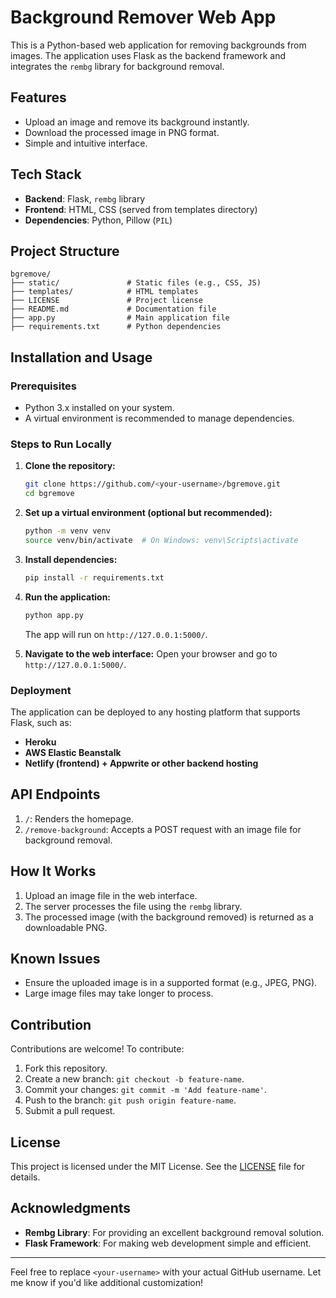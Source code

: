 
# Background Remover Web App

This is a Python-based web application for removing backgrounds from images. The application uses Flask as the backend framework and integrates the `rembg` library for background removal.

## Features

- Upload an image and remove its background instantly.
- Download the processed image in PNG format.
- Simple and intuitive interface.

## Tech Stack

- **Backend**: Flask, `rembg` library
- **Frontend**: HTML, CSS (served from templates directory)
- **Dependencies**: Python, Pillow (`PIL`)

## Project Structure

```
bgremove/
├── static/               # Static files (e.g., CSS, JS)
├── templates/            # HTML templates
├── LICENSE               # Project license
├── README.md             # Documentation file
├── app.py                # Main application file
├── requirements.txt      # Python dependencies
```

## Installation and Usage

### Prerequisites

- Python 3.x installed on your system.
- A virtual environment is recommended to manage dependencies.

### Steps to Run Locally

1. **Clone the repository:**
   ```bash
   git clone https://github.com/<your-username>/bgremove.git
   cd bgremove
   ```

2. **Set up a virtual environment (optional but recommended):**
   ```bash
   python -m venv venv
   source venv/bin/activate  # On Windows: venv\Scripts\activate
   ```

3. **Install dependencies:**
   ```bash
   pip install -r requirements.txt
   ```

4. **Run the application:**
   ```bash
   python app.py
   ```
   The app will run on `http://127.0.0.1:5000/`.

5. **Navigate to the web interface:**
   Open your browser and go to `http://127.0.0.1:5000/`.

### Deployment

The application can be deployed to any hosting platform that supports Flask, such as:

- **Heroku**
- **AWS Elastic Beanstalk**
- **Netlify (frontend) + Appwrite or other backend hosting**

## API Endpoints

1. `/`: Renders the homepage.
2. `/remove-background`: Accepts a POST request with an image file for background removal.

## How It Works

1. Upload an image file in the web interface.
2. The server processes the file using the `rembg` library.
3. The processed image (with the background removed) is returned as a downloadable PNG.

## Known Issues

- Ensure the uploaded image is in a supported format (e.g., JPEG, PNG).
- Large image files may take longer to process.

## Contribution

Contributions are welcome! To contribute:

1. Fork this repository.
2. Create a new branch: `git checkout -b feature-name`.
3. Commit your changes: `git commit -m 'Add feature-name'`.
4. Push to the branch: `git push origin feature-name`.
5. Submit a pull request.

## License

This project is licensed under the MIT License. See the [LICENSE](LICENSE) file for details.

## Acknowledgments

- **Rembg Library**: For providing an excellent background removal solution.
- **Flask Framework**: For making web development simple and efficient.

---

Feel free to replace `<your-username>` with your actual GitHub username. Let me know if you'd like additional customization!
